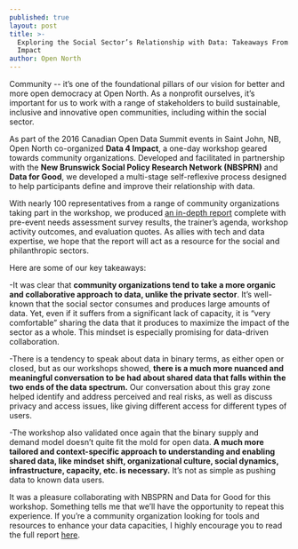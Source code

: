 ```yaml
---
published: true
layout: post
title: >-
  Exploring the Social Sector’s Relationship with Data: Takeaways From Data 4
  Impact
author: Open North
---
```

Community -- it’s one of the foundational pillars of our vision for better and more open democracy at Open North. As a nonprofit ourselves, it’s important for us to work with a range of stakeholders to build sustainable, inclusive and innovative open communities, including within the social sector.

As part of the 2016 Canadian Open Data Summit events in Saint John, NB, Open North co-organized **Data 4 Impact**, a one-day workshop geared towards community organizations. Developed and facilitated in partnership with the **New Brunswick Social Policy Research Network (NBSPRN)** and **Data for Good**, we developed a multi-stage self-reflexive process designed to help participants define and improve their relationship with data. 

With nearly 100 representatives from a range of community organizations taking part in the workshop, we produced [an in-depth report](http://public.citizenbudget.com.s3.amazonaws.com/uploads/custom/laurence/2016.04.29.Data4ImpactWorkshopReport-Polished%202.pdf) complete with pre-event needs assessment survey results, the trainer’s agenda, workshop activity outcomes, and evaluation quotes. As allies with tech and data expertise, we hope that the report will act as a resource for the social and philanthropic sectors. 

Here are some of our key takeaways: 

-It was clear that **community organizations tend to take a more organic and collaborative approach to data, unlike the private sector**. It’s well-known that the social sector consumes and produces large amounts of data. Yet, even if it suffers from a significant lack of capacity, it is  “very comfortable” sharing the data that it produces to maximize the impact of the sector as a whole. This mindset is especially promising for data-driven collaboration. 

-There is a tendency to speak about data in binary terms, as either open or closed, but as our workshops showed, **there is a much more nuanced and meaningful conversation to be had about shared data that falls within the two ends of the data spectrum.** Our conversation about this gray zone helped identify and address perceived and real risks, as well as discuss privacy and access issues, like giving different access for different types of users. 

-The workshop also validated once again that the binary supply and demand model doesn’t quite fit the mold for open data. **A much more tailored and context-specific approach to understanding and enabling shared data, like mindset shift, organizational culture, social dynamics, infrastructure, capacity, etc. is necessary.** It’s not as simple as pushing data to known data users.

It was a pleasure collaborating with NBSPRN and Data for Good for this workshop. Something tells me that we’ll have the opportunity to repeat this experience. If you’re a community organization looking for tools and resources to enhance your data capacities, I highly encourage you to read the full report [here](http://public.citizenbudget.com.s3.amazonaws.com/uploads/custom/laurence/2016.04.29.Data4ImpactWorkshopReport-Polished%202.pdf). 


